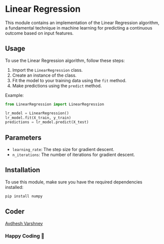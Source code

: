 # Linear Regression

This module contains an implementation of the Linear Regression algorithm, a fundamental technique in machine learning for predicting a continuous outcome based on input features.

## Usage

To use the Linear Regression algorithm, follow these steps:

1. Import the `LinearRegression` class.
2. Create an instance of the class.
3. Fit the model to your training data using the `fit` method.
4. Make predictions using the `predict` method.

Example:

```python
from LinearRegression import LinearRegression

lr_model = LinearRegression()
lr_model.fit(X_train, y_train)
predictions = lr_model.predict(X_test)
```

## Parameters

- `learning_rate`: The step size for gradient descent.
- `n_iterations`: The number of iterations for gradient descent.

## Installation

To use this module, make sure you have the required dependencies installed:

```bash
pip install numpy
```

## Coder

[Avdhesh Varshney](https://github.com/Avdhesh-Varshney)

### Happy Coding 👦

